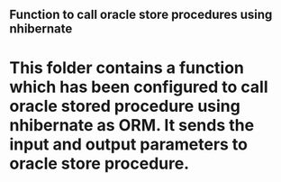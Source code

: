 ## Function to call oracle store procedures using nhibernate
# This folder contains a function which has been configured to call oracle stored procedure using nhibernate as ORM. It sends the input and output parameters to oracle store procedure.

